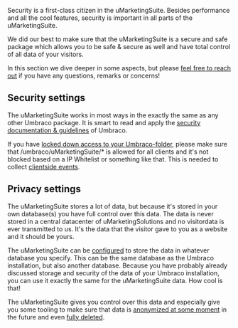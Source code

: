 Security is a first-class citizen in the uMarketingSuite. Besides performance and all the cool features, security is important in all parts of the uMarketingSuite.

We did our best to make sure that the uMarketingSuite is a secure and safe package which allows you to be safe & secure as well and have total control of all data of your visitors.

In this section we dive deeper in some aspects, but please [feel free to reach out](mailto:info@umarketingsuite.com?subject=Security%20and%20privacy) if you have any questions, remarks or concerns!

## Security settings

The uMarketingSuite works in most ways in the exactly the same as any other Umbraco package. It is smart to read and apply the [security documentation & guidelines](https://our.umbraco.com/Documentation/Reference/Security/) of Umbraco.

If you have [locked down access to your Umbraco-folder](https://our.umbraco.com/Documentation/Reference/Security/Security-hardening/#lock-down-access-to-your-umbraco-folders), please make sure that /umbraco/uMarketingSuite/\* is allowed for all clients and it's not blocked based on a IP Whitelist or something like that. This is needed to collect [clientside events](/the-umarketingsuite-broad-overview/dataflow-pipeline/data-collection/).

## Privacy settings

The uMarketingSuite stores a lot of data, but because it's stored in your own database(s) you have full control over this data. The data is never stored in a central datacenter of uMarketingSolutions and no visitordata is ever transmitted to us. It's the data that the visitor gave to you as a website and it should be yours.

The uMarketingSuite can be [configured](/installing-umarketingsuite/configuration-options-1-x/) to store the data in whatever database you specify. This can be the same database as the Umbraco installation, but also another database. Because you have probably already discussed storage and security of the data of your Umbraco installation, you can use it exactly the same for the uMarketingSuite data. How cool is that!

The uMarketingSuite gives you control over this data and especially give you some tooling to make sure that data is [anonymized at some moment](/security-privacy/anonymization/) in the future and even [fully deleted](/security-privacy/retention-periods-of-data/).